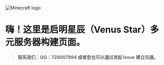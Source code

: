 ![Minecraft logo](https://raw.githubusercontent.com/GloamingCN/Venus/master/Minecraft_logo.png)
# 嗨！这里是启明星辰（Venus Star）多元服务器构建页面。




>  **联系我们：QQ：729007894 或者您也可以通过发起 Issue 建立沟通。**
